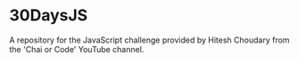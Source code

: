 # 30DaysJS
A repository for the JavaScript challenge provided by Hitesh Choudary from the 'Chai or Code' YouTube channel.
